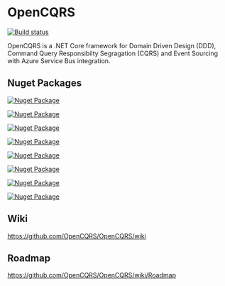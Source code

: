 # OpenCQRS

[![Build status](https://ci.appveyor.com/api/projects/status/p5p80y0fa6e9wbaa?svg=true)](https://ci.appveyor.com/project/lucabriguglia/opencqrs)

OpenCQRS is a .NET Core framework for Domain Driven Design (DDD), Command Query Responsibilty Segragation (CQRS) and Event Sourcing with Azure Service Bus integration.

## Nuget Packages

[![Nuget Package](https://img.shields.io/badge/OpenCqrs-5.2.0-blue.svg)](https://www.nuget.org/packages/OpenCqrs)

[![Nuget Package](https://img.shields.io/badge/OpenCqrs.Store.CosmosDB.MongoDB-5.2.0-blue.svg)](https://www.nuget.org/packages/OpenCqrs.Store.CosmosDB.MongoDB)

[![Nuget Package](https://img.shields.io/badge/OpenCqrs.Store.CosmosDB.Sql-5.2.0-blue.svg)](https://www.nuget.org/packages/OpenCqrs.Store.CosmosDB.Sql)

[![Nuget Package](https://img.shields.io/badge/OpenCqrs.Store.EF.MySql-5.2.0-blue.svg)](https://www.nuget.org/packages/OpenCqrs.Store.EF.MySql)

[![Nuget Package](https://img.shields.io/badge/OpenCqrs.Store.EF.PostgreSql-5.2.0-blue.svg)](https://www.nuget.org/packages/OpenCqrs.Store.EF.PostgreSql)

[![Nuget Package](https://img.shields.io/badge/OpenCqrs.Store.EF.Sqlite-5.2.0-blue.svg)](https://www.nuget.org/packages/OpenCqrs.Store.EF.Sqlite)

[![Nuget Package](https://img.shields.io/badge/OpenCqrs.Store.EF.SqlServer-5.2.0-blue.svg)](https://www.nuget.org/packages/OpenCqrs.Store.EF.SqlServer)

[![Nuget Package](https://img.shields.io/badge/OpenCqrs.Bus.ServiceBus-5.2.0-blue.svg)](https://www.nuget.org/packages/OpenCqrs.Bus.ServiceBus)

## Wiki

https://github.com/OpenCQRS/OpenCQRS/wiki

## Roadmap

https://github.com/OpenCQRS/OpenCQRS/wiki/Roadmap
